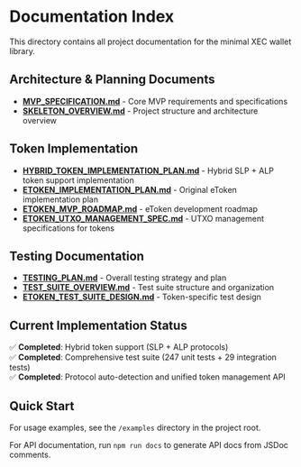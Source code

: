 # Documentation Index

This directory contains all project documentation for the minimal XEC wallet library.

## Architecture & Planning Documents

- **[MVP_SPECIFICATION.md](MVP_SPECIFICATION.md)** - Core MVP requirements and specifications
- **[SKELETON_OVERVIEW.md](SKELETON_OVERVIEW.md)** - Project structure and architecture overview

## Token Implementation

- **[HYBRID_TOKEN_IMPLEMENTATION_PLAN.md](HYBRID_TOKEN_IMPLEMENTATION_PLAN.md)** - Hybrid SLP + ALP token support implementation
- **[ETOKEN_IMPLEMENTATION_PLAN.md](ETOKEN_IMPLEMENTATION_PLAN.md)** - Original eToken implementation plan
- **[ETOKEN_MVP_ROADMAP.md](ETOKEN_MVP_ROADMAP.md)** - eToken development roadmap
- **[ETOKEN_UTXO_MANAGEMENT_SPEC.md](ETOKEN_UTXO_MANAGEMENT_SPEC.md)** - UTXO management specifications for tokens

## Testing Documentation

- **[TESTING_PLAN.md](TESTING_PLAN.md)** - Overall testing strategy and plan
- **[TEST_SUITE_OVERVIEW.md](TEST_SUITE_OVERVIEW.md)** - Test suite structure and organization
- **[ETOKEN_TEST_SUITE_DESIGN.md](ETOKEN_TEST_SUITE_DESIGN.md)** - Token-specific test design

## Current Implementation Status

✅ **Completed**: Hybrid token support (SLP + ALP protocols)  
✅ **Completed**: Comprehensive test suite (247 unit tests + 29 integration tests)  
✅ **Completed**: Protocol auto-detection and unified token management API  

## Quick Start

For usage examples, see the `/examples` directory in the project root.

For API documentation, run `npm run docs` to generate API docs from JSDoc comments.